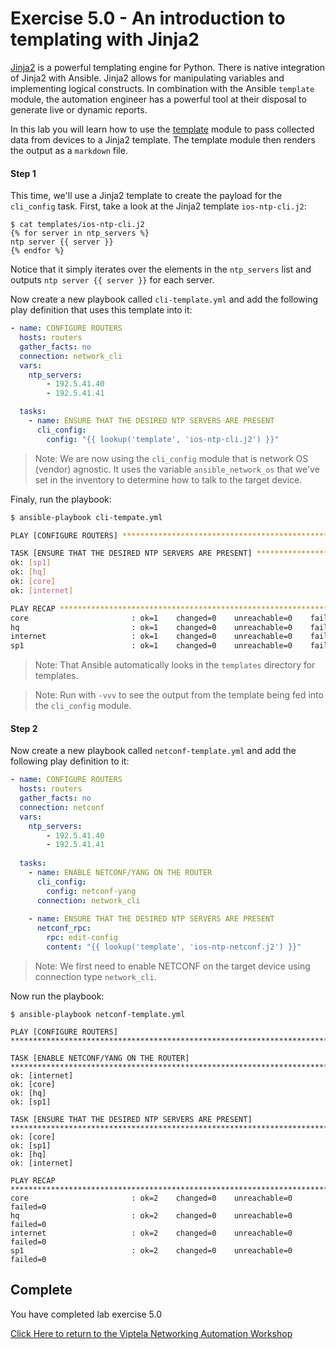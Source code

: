 # Exercise 5.0 - An introduction to templating with Jinja2

[Jinja2](http://jinja.pocoo.org/docs/2.10/) is a powerful templating engine for Python. There is native integration of Jinja2 with Ansible. Jinja2 allows for manipulating variables and implementing logical constructs. In combination with the Ansible `template` module, the automation engineer has a powerful tool at their disposal to generate live or dynamic reports.


In this lab you will learn how to use the [template](https://docs.ansible.com/ansible/latest/modules/template_module.html) module to pass collected data from devices to a Jinja2 template.
The template module then renders the output as a `markdown` file.


#### Step 1

This time, we'll use a Jinja2 template to create the payload for the `cli_config` task.  First, take a look at the Jinja2
template `ios-ntp-cli.j2`:

```shell
$ cat templates/ios-ntp-cli.j2
{% for server in ntp_servers %}
ntp server {{ server }}
{% endfor %}
```

Notice that it simply iterates over the elements in the `ntp_servers` list and outputs `ntp server {{ server }}` for each server.

Now create a new playbook called `cli-template.yml` and add the following play definition that uses this template into it:

``` yaml
- name: CONFIGURE ROUTERS
  hosts: routers
  gather_facts: no
  connection: network_cli
  vars:
    ntp_servers:
        - 192.5.41.40
        - 192.5.41.41

  tasks:
    - name: ENSURE THAT THE DESIRED NTP SERVERS ARE PRESENT
      cli_config:
        config: "{{ lookup('template', 'ios-ntp-cli.j2') }}"
```

>Note: We are now using the `cli_config` module that is network OS (vendor) agnostic.  It uses the variable `ansible_network_os`
that we've set in the inventory to determine how to talk to the target device.

Finaly, run the playbook:

```bash
$ ansible-playbook cli-tempate.yml

PLAY [CONFIGURE ROUTERS] ***********************************************************************************************************************

TASK [ENSURE THAT THE DESIRED NTP SERVERS ARE PRESENT] *****************************************************************************************
ok: [sp1]
ok: [hq]
ok: [core]
ok: [internet]

PLAY RECAP *************************************************************************************************************************************
core                       : ok=1    changed=0    unreachable=0    failed=0
hq                         : ok=1    changed=0    unreachable=0    failed=0
internet                   : ok=1    changed=0    unreachable=0    failed=0
sp1                        : ok=1    changed=0    unreachable=0    failed=0
```

>Note: That Ansible automatically looks in the `templates` directory for templates.   

>Note: Run with `-vvv` to see the output from the template being fed into the `cli_config` module.

#### Step 2

Now create a new playbook called `netconf-template.yml` and add the following play definition to it:

``` yaml
- name: CONFIGURE ROUTERS
  hosts: routers
  gather_facts: no
  connection: netconf
  vars:
    ntp_servers:
        - 192.5.41.40
        - 192.5.41.41
        
  tasks:
    - name: ENABLE NETCONF/YANG ON THE ROUTER
      cli_config:
        config: netconf-yang
      connection: network_cli
        
    - name: ENSURE THAT THE DESIRED NTP SERVERS ARE PRESENT
      netconf_rpc:
        rpc: edit-config
        content: "{{ lookup('template', 'ios-ntp-netconf.j2') }}"
```

>Note: We first need to enable NETCONF on the target device using connection type `network_cli`.

Now run the playbook:

```shell
$ ansible-playbook netconf-template.yml

PLAY [CONFIGURE ROUTERS] ***********************************************************************************************************************

TASK [ENABLE NETCONF/YANG ON THE ROUTER] *******************************************************************************************************
ok: [internet]
ok: [core]
ok: [hq]
ok: [sp1]

TASK [ENSURE THAT THE DESIRED NTP SERVERS ARE PRESENT] *****************************************************************************************
ok: [core]
ok: [sp1]
ok: [hq]
ok: [internet]

PLAY RECAP *************************************************************************************************************************************
core                       : ok=2    changed=0    unreachable=0    failed=0
hq                         : ok=2    changed=0    unreachable=0    failed=0
internet                   : ok=2    changed=0    unreachable=0    failed=0
sp1                        : ok=2    changed=0    unreachable=0    failed=0
```

## Complete

You have completed lab exercise 5.0

[Click Here to return to the Viptela Networking Automation Workshop](../../README_AUTOMATION.md)
